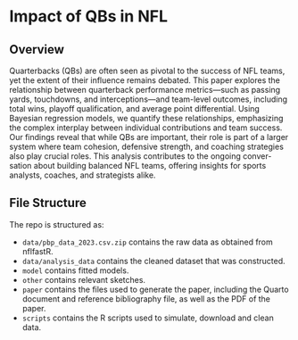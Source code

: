 # Impact of QBs in NFL

## Overview
Quarterbacks (QBs) are often seen as pivotal to the success of NFL teams, yet the extent of their influence remains 
debated. This paper explores the relationship between quarterback performance metrics—such as passing yards, touchdowns, 
and interceptions—and team-level outcomes, including total wins, playoff qualification, and average point differential. 
Using Bayesian regression models, we quantify these relationships, emphasizing the complex interplay between individual 
contributions and team success. Our findings reveal that while QBs are important, their role is part of a larger system 
where team cohesion, defensive strength, and coaching strategies also play crucial roles. This analysis contributes to 
the ongoing conver- sation about building balanced NFL teams, offering insights for sports analysts, coaches, and 
strategists alike.

## File Structure

The repo is structured as:

-   `data/pbp_data_2023.csv.zip` contains the raw data as obtained from nflfastR.
-   `data/analysis_data` contains the cleaned dataset that was constructed.
-   `model` contains fitted models. 
-   `other` contains relevant sketches.
-   `paper` contains the files used to generate the paper, including the Quarto document and reference bibliography file, as well as the PDF of the paper. 
-   `scripts` contains the R scripts used to simulate, download and clean data.
